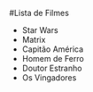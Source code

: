#Lista de Filmes 

* Star Wars
* Matrix
* Capitão América
* Homem de Ferro
* Doutor Estranho
* Os Vingadores 

